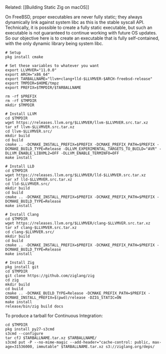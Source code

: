 Related: [[Building Static Zig on macOS]]

On FreeBSD, proper executables are never fully static; they always dynamically link against system libc as this is the stable syscall API. Technically, it is possible to create a fully static executable, but such an executable is not guaranteed to continue working with future OS updates. So our objective here is to create an executable that is fully self-contained, with the only dynamic library being system libc.

```
# Setup
pkg install cmake

# Set these variables to whatever you want
export LLVMVER="11.0.0"
export ARCH="x86_64"
export TARBALLNAME="llvm+clang+lld-$LLVMVER-$ARCH-freebsd-release"
export TMPDIR=$HOME/tmpz
export PREFIX=$TMPDIR/$TARBALLNAME

rm -rf $PREFIX
rm -rf $TMPDIR
mkdir $TMPDIR

# Install LLVM
cd $TMPDIR
wget https://releases.llvm.org/$LLVMVER/llvm-$LLVMVER.src.tar.xz
tar xf llvm-$LLVMVER.src.tar.xz
cd llvm-$LLVMVER.src/
mkdir build
cd build
cmake .. -DCMAKE_INSTALL_PREFIX=$PREFIX -DCMAKE_PREFIX_PATH=$PREFIX -DCMAKE_BUILD_TYPE=Release -DLLVM_EXPERIMENTAL_TARGETS_TO_BUILD="AVR" -DLLVM_ENABLE_LIBXML2=OFF -DLLVM_ENABLE_TERMINFO=OFF
make install

# Install LLD
cd $TMPDIR
wget https://releases.llvm.org/$LLVMVER/lld-$LLVMVER.src.tar.xz
tar xf lld-$LLVMVER.src.tar.xz
cd lld-$LLVMVER.src/
mkdir build
cd build
cmake .. -DCMAKE_INSTALL_PREFIX=$PREFIX -DCMAKE_PREFIX_PATH=$PREFIX -DCMAKE_BUILD_TYPE=Release
make install

# Install Clang
cd $TMPDIR
wget https://releases.llvm.org/$LLVMVER/clang-$LLVMVER.src.tar.xz
tar xf clang-$LLVMVER.src.tar.xz
cd clang-$LLVMVER.src/
mkdir build
cd build
cmake .. -DCMAKE_INSTALL_PREFIX=$PREFIX -DCMAKE_PREFIX_PATH=$PREFIX -DCMAKE_BUILD_TYPE=Release
make install

# Install Zig
pkg install git
cd $TMPDIR
git clone https://github.com/ziglang/zig
cd zig
mkdir build
cd build
cmake .. -DCMAKE_BUILD_TYPE=Release -DCMAKE_PREFIX_PATH=$PREFIX -DCMAKE_INSTALL_PREFIX=$(pwd)/release -DZIG_STATIC=ON
make install
release/bin/zig build docs
```

To produce a tarball for Continuous Integration:

```
cd $TMPDIR
pkg install py27-s3cmd
s3cmd --configure
tar cfJ $TARBALLNAME.tar.xz $TARBALLNAME/
s3cmd put -P --no-mime-magic --add-header="cache-control: public, max-age=31536000, immutable" $TARBALLNAME.tar.xz s3://ziglang.org/deps/
```